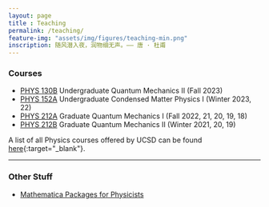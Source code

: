 ```yaml
---
layout: page 
title : Teaching 
permalink: /teaching/
feature-img: "assets/img/figures/teaching-min.png"
inscription: 随风潜入夜，润物细无声。—— 唐 · 杜甫
---
```


### Courses

- [PHYS 130B](/teaching/PHYS130B) Undergraduate Quantum Mechanics II (Fall 2023)
- [PHYS 152A](/teaching/PHYS152A) Undergraduate Condensed Matter Physics I (Winter 2023, 22)
- [PHYS 212A](/teaching/PHYS212A) Graduate Quantum Mechanics I (Fall 2022, 21, 20, 19, 18) 
- [PHYS 212B](/teaching/PHYS212B) Graduate Quantum Mechanics II (Winter 2021, 20, 19)


A list of all Physics courses offered by UCSD can be found [here](https://ucsd.edu/catalog/courses/PHYS.html){:target="_blank"}.

---

### Other Stuff

- [Mathematica Packages for Physicists]({{site.baseurl}}/teaching/Mathematica)